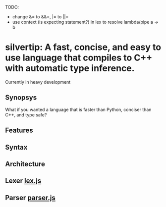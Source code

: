 TODO:
- change &= to &&=, |= to ||=
- use context (is expecting statement?) in lex to resolve lambda/pipe a -> b


# silvertip: A fast, concise, and easy to use language that compiles to C++ with automatic type inference.

Currently in heavy development

## Synopsys
What if you wanted a language that is faster than Python, conciser than C++, and type safe?

## Features


## Syntax


## Architecture
Lexer [lex.js](./lex.js)  
-
  
Parser [parser.js](./parser.js)  
- 
  

